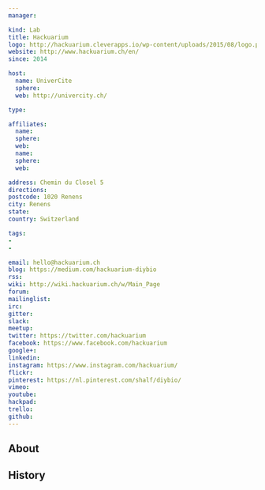 ```yaml
---
manager:

kind: Lab
title: Hackuarium
logo: http://hackuarium.cleverapps.io/wp-content/uploads/2015/08/logo.png
website: http://www.hackuarium.ch/en/
since: 2014

host:
  name: UniverCite
  sphere:
  web: http://univercity.ch/

type:

affiliates:
  name:
  sphere:
  web:
  name:
  sphere:
  web:

address: Chemin du Closel 5
directions:
postcode: 1020 Renens
city: Renens
state:
country: Switzerland

tags:
-
-

email: hello@hackuarium.ch
blog: https://medium.com/hackuarium-diybio
rss:
wiki: http://wiki.hackuarium.ch/w/Main_Page
forum:
mailinglist:
irc:
gitter:
slack:
meetup:
twitter: https://twitter.com/hackuarium
facebook: https://www.facebook.com/hackuarium
google+:
linkedin:
instagram: https://www.instagram.com/hackuarium/
flickr:
pinterest: https://nl.pinterest.com/shalf/diybio/
vimeo:
youtube:
hackpad:
trello:
github:
---
```


## About

## History
